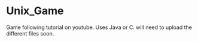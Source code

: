 # Unix_Game
Game following tutorial on youtube.
Uses Java or C. will need to upload the different files soon.
